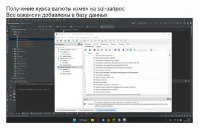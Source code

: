 Получение курса валюты измен на sql-запрос  
Все вакансии добавлены в базу данных  
![](Photos/1.png)
